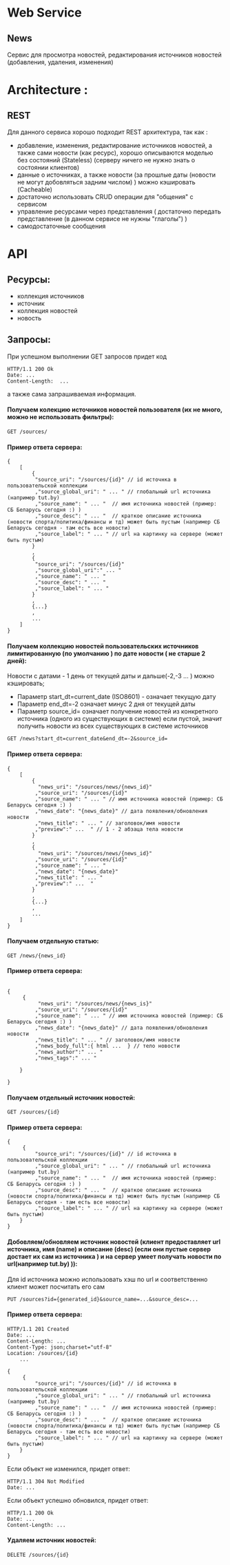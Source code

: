 # Web Service

## News

Сервис для просмотра новостей, редактирования источников новостей (добавления, удаления, изменения) 

# Architecture :

## REST

Для данного сервиса хорошо подходит REST архитектура, так как : 
 - добавление, изменения, редактирование источников новостей, а также сами новости (как ресурс), хорошо описываются моделью без состояний (Stateless)
   (серверу ничего не нужно знать о состоянии клиентов)
 - данные о источниках, а также новости (за прошлые даты (новости не могут добовляться задним числом) ) можно кэшировать (Cacheable)
 - достаточно использовать CRUD операции для "общения" с сервисом
 - управление ресурсами через представления ( достаточно передать представление (в данном сервисе не нужны "глаголы") ) 
 - самодостаточные сообщения

# API

## Ресурсы:

 - коллекция источников
 - источник
 - коллекция новостей
 - новость

## Запросы:

При успешном выполнении GET запросов придет код 
```
HTTP/1.1 200 Ok 
Date: ...
Content-Length:  ...
```
а также сама запрашиваемая информация.

#### Получаем колекцию источников новостей пользователя (их не много, можно не использовать фильтры):
```
GET /sources/
```
#### Пример ответа сервера:
```
{ 
	[
		{ 
		 "source_uri": "/sources/{id}" // id источнка в пользовательской коллекции
		 ,"source_global_uri": " ... " // глобальный url источника (например tut.by)
		 ,"source_name": " ... "  // имя источника новостей (пример: СБ Беларусь сегодня :) ) 
		 ,"source_desc": " ... "  // краткое описание источника (новости спорта/политика/финансы и тд) может быть пустым (например СБ Беларусь сегодня - там есть все новости)
		 ,"source_label": " ... " // url на картинку на сервере (может быть пустым)
		}
		,
		{
		 "source_uri": "/sources/{id}"
		 ,"source_global_uri":" ... "
		 ,"source_name": " ... "
		 ,"source_desc": " ... "
		 ,"source_label": " ... "
		}
		,
		{...}
		, 
		...
	]
}
```
 
#### Получаем коллекцию новостей пользовательских источников лимитированную (по умолчанию ) по дате новости ( не старше 2 дней):

Новости с датами - 1 день от текущей даты и дальше(-2,-3 ... ) можно кэшировать;

 - Параметр start_dt=current_date (ISO8601) - означает текущую дату
 - Параметр end_dt=-2 означает минус 2 дня от текущей даты
 - Параметр source_id= означает получение новостей из конкретного источника (одного из существующих в системе)
   если пустой, значит получить новости из всех существующих в системе источников

```
GET /news?start_dt=current_date&end_dt=-2&source_id=
```
#### Пример ответа сервера:
```
{ 
	[
		{ 
		  "news_uri": "/sources/news/{news_id}"
		 ,"source_uri": "/sources/{id}"
		 ,"source_name": " ... " // имя источника новостей (пример: СБ Беларусь сегодня :) )
		 ,"news_date": "{news_date}" // дата появления/обновления новости
		 ,"news_title": " ... " // заголовок/имя новости
		 ,"preview":" ...  " // 1 - 2 абзаца тела новости
		}
		,
		{
		  "news_uri": "/sources/news/{news_id}"
		 ,"source_uri": "/sources/{id}"
		 ,"source_name": " ... "
		 ,"news_date": "{news_date}"
		 ,"news_title": " ... " 
		 ,"preview":" ...  " 
		}
		,
		{...}
		, 
		...
	]
}
```
#### Получаем отдельную статью:
```
GET /news/{news_id}
```
#### Пример ответа сервера:

```

{ 
	 { 
		  "news_uri": "/sources/news/{news_is}"
		 ,"source_uri": "/sources/{id}"
		 ,"source_name": " ... " // имя источника новостей (пример: СБ Беларусь сегодня :) )
		 ,"news_date": "{news_date}" // дата появления/обновления новости
		 ,"news_title": " ... " // заголовок/имя новости
		 ,"news_body_full":{ html ...  } // тело новости
		 ,"news_author":" ... " 
		 ,"news_tags":" ... "
		 
	}
	
}

```
 
#### Получаем отдельный источник новостей:
```
GET /sources/{id}
```
#### Пример ответа сервера:
```
{ 
	 { 
		 "source_uri": "/sources/{id}" // id источнка в пользовательской коллекции
		 ,"source_global_uri": " ... " // глобальный url источника (например tut.by)
		 ,"source_name": " ... "  // имя источника новостей (пример: СБ Беларусь сегодня :) ) 
		 ,"source_desc": " ... "  // краткое описание источника (новости спорта/политика/финансы и тд) может быть пустым (например СБ Беларусь сегодня - там есть все новости)
		 ,"source_label": " ... " // url на картинку на сервере (может быть пустым)
	}
}
```
 
#### Добовляем/обновляем источник новостей (клиент предоставляет url источника, имя (name) и описание (desc) (если они пустые сервер достает их сам из источника )  и на сервер умеет получать новости по url(например tut.by) )):
Для id источника можно использовать хэш по url и соответственно клиент может посчитать его сам
```
PUT /sources?id={generated_id}&source_name=...&source_desc=...
```
#### Пример ответа сервера: 
```
HTTP/1.1 201 Created
Date: ...
Content-Length: ...  
Content-Type: json;charset="utf-8"
Location: /sources/{id}
	... 

{ 
	 { 
		 "source_uri": "/sources/{id}" // id источнка в пользовательской коллекции
		 ,"source_global_uri": " ... " // глобальный url источника (например tut.by)
		 ,"source_name": " ... "  // имя источника новостей (пример: СБ Беларусь сегодня :) ) 
		 ,"source_desc": " ... "  // краткое описание источника (новости спорта/политика/финансы и тд) может быть пустым (например СБ Беларусь сегодня - там есть все новости)
		 ,"source_label": " ... " // url на картинку на сервере (может быть пустым)
	}
}
```

Если объект не изменился, придет ответ:

```
HTTP/1.1 304 Not Modified
Date: ... 
```

Если объект успешно обновился, придет ответ:
```
HTTP/1.1 200 Ok 
Date: ... 
Content-Length: ...
```
#### Удаляем источник новостей: 
```
DELETE /sources/{id}
```



